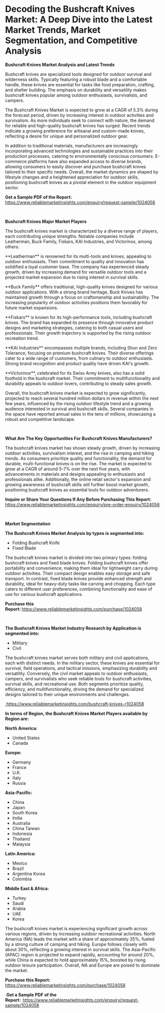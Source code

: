 <p><h1>Decoding the Bushcraft Knives Market: A Deep Dive into the Latest Market Trends, Market Segmentation, and Competitive Analysis</h1></p><p><strong>Bushcraft Knives Market Analysis and Latest Trends</strong></p>
<p><p>Bushcraft knives are specialized tools designed for outdoor survival and wilderness skills. Typically featuring a robust blade and a comfortable handle, these knives are essential for tasks like food preparation, crafting, and shelter building. The emphasis on durability and versatility makes bushcraft knives popular among outdoor enthusiasts, survivalists, and campers.</p><p>The Bushcraft Knives Market is expected to grow at a CAGR of 5.3% during the forecast period, driven by increasing interest in outdoor activities and survivalism. As more individuals seek to connect with nature, the demand for reliable and high-quality bushcraft knives has surged. Recent trends indicate a growing preference for artisanal and custom-made knives, reflecting a desire for unique and personalized outdoor gear. </p><p>In addition to traditional materials, manufacturers are increasingly incorporating advanced technologies and sustainable practices into their production processes, catering to environmentally conscious consumers. E-commerce platforms have also expanded access to diverse brands, allowing consumers to easily discover and purchase bushcraft knives tailored to their specific needs. Overall, the market dynamics are shaped by lifestyle changes and a heightened appreciation for outdoor skills, positioning bushcraft knives as a pivotal element in the outdoor equipment sector.</p></p>
<p><strong>Get a Sample PDF of the Report:&nbsp;</strong> <a href="https://www.reliablemarketinsights.com/enquiry/request-sample/1024058?utm_campaign=2111&utm_medium=2&utm_source=Github&utm_content=ia&utm_term=18042025&utm_id=bushcraft-knives">https://www.reliablemarketinsights.com/enquiry/request-sample/1024058</a></p>
<p>&nbsp;</p>
<p><strong>Bushcraft Knives Major Market Players</strong></p>
<p><p>The bushcraft knives market is characterized by a diverse range of players, each contributing unique strengths. Notable companies include Leatherman, Buck Family, Fiskars, KAI Industries, and Victorinox, among others. </p><p>**Leatherman** is renowned for its multi-tools and knives, appealing to outdoor enthusiasts. Their commitment to quality and innovation has solidified a loyal customer base. The company has experienced steady growth, driven by increasing demand for versatile outdoor tools and a projected market expansion due to rising interest in survival skills.</p><p>**Buck Family** offers traditional, high-quality knives designed for various outdoor applications. With a strong brand heritage, Buck Knives has maintained growth through a focus on craftsmanship and sustainability. The increasing popularity of outdoor activities positions them favorably for future market expansions.</p><p>**Fiskars** is known for its high-performance tools, including bushcraft knives. The brand has expanded its presence through innovative product designs and marketing strategies, catering to both casual users and professionals. Their growth trajectory is supported by the rising outdoor recreation trend.</p><p>**KAI Industries** encompasses multiple brands, including Shun and Zero Tolerance, focusing on premium bushcraft knives. Their diverse offerings cater to a wide range of customers, from culinary to outdoor enthusiasts. Strong brand recognition and product quality have driven KAI's growth.</p><p>**Victorinox**, celebrated for its Swiss Army knives, also has a solid foothold in the bushcraft market. Their commitment to multifunctionality and durability appeals to outdoor lovers, contributing to steady sales growth.</p><p>Overall, the bushcraft knives market is expected to grow significantly, projected to reach several hundred million dollars in revenue within the next few years, influenced by the rising outdoor lifestyle trend and a growing audience interested in survival and bushcraft skills. Several companies in the space have reported annual sales in the tens of millions, showcasing a robust and competitive landscape.</p></p>
<p>&nbsp;</p>
<p><strong>What Are The Key Opportunities For Bushcraft Knives Manufacturers?</strong></p>
<p><p>The bushcraft knives market has shown steady growth, driven by increasing outdoor activities, survivalism interest, and the rise in camping and hiking trends. As consumers prioritize quality and functionality, the demand for durable, multi-functional knives is on the rise. The market is expected to grow at a CAGR of around 5-7% over the next five years, with advancements in materials and designs appealing to enthusiasts and professionals alike. Additionally, the online retail sector's expansion and growing awareness of bushcraft skills will further boost market growth, positioning bushcraft knives as essential tools for outdoor adventurers.</p></p>
<p><strong>Inquire or Share Your Questions If Any Before Purchasing This Report:</strong> <a href="https://www.reliablemarketinsights.com/enquiry/pre-order-enquiry/1024058?utm_campaign=2111&utm_medium=2&utm_source=Github&utm_content=ia&utm_term=18042025&utm_id=bushcraft-knives">https://www.reliablemarketinsights.com/enquiry/pre-order-enquiry/1024058</a></p>
<p>&nbsp;</p>
<p><strong>Market Segmentation</strong></p>
<p><strong>The Bushcraft Knives Market Analysis by types is segmented into:</strong></p>
<p><ul><li>Folding Bushcraft Knife</li><li>Fixed Blade</li></ul></p>
<p><p>The bushcraft knives market is divided into two primary types: folding bushcraft knives and fixed blade knives. Folding bushcraft knives offer portability and convenience, making them ideal for lightweight carry during outdoor activities. Their compact design enables easy storage and safe transport. In contrast, fixed blade knives provide enhanced strength and durability, ideal for heavy-duty tasks like carving and chopping. Each type caters to different user preferences, combining functionality and ease of use for various bushcraft applications.</p></p>
<p><strong>Purchase this Report:&nbsp;</strong><a href="https://www.reliablemarketinsights.com/purchase/1024058?utm_campaign=2111&utm_medium=2&utm_source=Github&utm_content=ia&utm_term=18042025&utm_id=bushcraft-knives">https://www.reliablemarketinsights.com/purchase/1024058</a></p>
<p>&nbsp;</p>
<p><strong>The Bushcraft Knives Market Industry Research by Application is segmented into:</strong></p>
<p><ul><li>Military</li><li>Civil</li></ul></p>
<p><p>The bushcraft knives market serves both military and civil applications, each with distinct needs. In the military sector, these knives are essential for survival, field operations, and tactical missions, emphasizing durability and versatility. Conversely, the civil market appeals to outdoor enthusiasts, campers, and survivalists who seek reliable tools for bushcraft activities, survival skills, and recreational use. Both segments prioritize quality, efficiency, and multifunctionality, driving the demand for specialized designs tailored to their unique environments and challenges.</p></p>
<p><a href="https://www.reliablemarketinsights.com/bushcraft-knives-r1024058?utm_campaign=2111&utm_medium=2&utm_source=Github&utm_content=ia&utm_term=18042025&utm_id=bushcraft-knives">&nbsp;https://www.reliablemarketinsights.com/bushcraft-knives-r1024058</a></p>
<p><strong>In terms of Region, the Bushcraft Knives Market Players available by Region are:</strong></p>
<p>
    <p> <strong> North America: </strong>
        <ul>
            <li>United States</li>
            <li>Canada</li>
        </ul>
        </p> 
    <p> <strong> Europe: </strong>
        <ul>
            <li>Germany</li>
            <li>France</li>
            <li>U.K.</li>
            <li>Italy</li>
            <li>Russia</li>
        </ul>
        </p> 
    <p> <strong> Asia-Pacific: </strong>
        <ul>
            <li>China</li>
            <li>Japan</li>
            <li>South Korea</li>
            <li>India</li>
            <li>Australia</li>
            <li>China Taiwan</li>
            <li>Indonesia</li>
            <li>Thailand</li>
            <li>Malaysia</li>
        </ul>
        </p> 
    <p> <strong> Latin America: </strong>
        <ul>
            <li>Mexico</li>
            <li>Brazil</li>
            <li>Argentina Korea</li>
            <li>Colombia</li>
        </ul>
        </p> 
    <p> <strong> Middle East & Africa: </strong>
        <ul>
            <li>Turkey</li>
            <li>Saudi</li>
            <li>Arabia</li>
            <li>UAE</li>
            <li>Korea</li>
        </ul>
    </p>
    </p>
<p><p>The bushcraft knives market is experiencing significant growth across various regions, driven by increasing outdoor recreational activities. North America (NA) leads the market with a share of approximately 35%, fueled by a strong culture of camping and hiking. Europe follows closely with about 30%, reflecting a growing interest in survival skills. The Asia-Pacific (APAC) region is projected to expand rapidly, accounting for around 20%, while China is expected to hold approximately 15%, boosted by rising outdoor leisure participation. Overall, NA and Europe are poised to dominate the market.</p></p>
<p><strong>Purchase this Report: </strong><a href="https://www.reliablemarketinsights.com/purchase/1024058?utm_campaign=2111&utm_medium=2&utm_source=Github&utm_content=ia&utm_term=18042025&utm_id=bushcraft-knives">https://www.reliablemarketinsights.com/purchase/1024058</a></p>
<p>&nbsp;<strong>Get a Sample PDF of the Report:&nbsp;&nbsp;</strong><a href="https://www.reliablemarketinsights.com/enquiry/request-sample/1024058?utm_campaign=2111&utm_medium=2&utm_source=Github&utm_content=ia&utm_term=18042025&utm_id=bushcraft-knives">https://www.reliablemarketinsights.com/enquiry/request-sample/1024058</a></p>
<p><strong></strong></p>
<p><p></p><p></p><p></p></p>